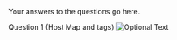 Your answers to the questions go here.

Question 1 (Host Map and tags)
![Optional Text](../master/images/host-mapping.png)
